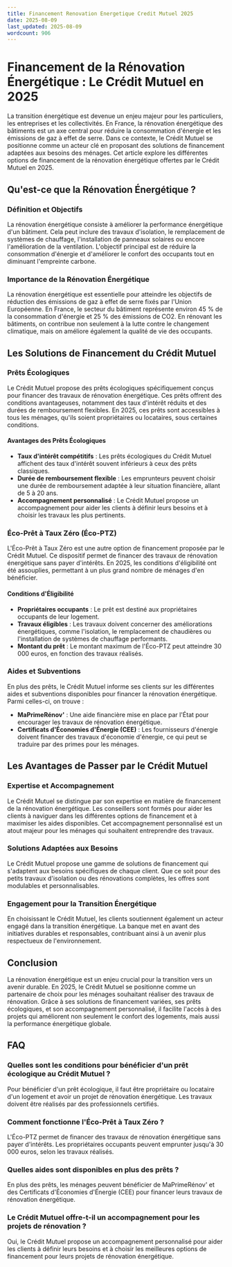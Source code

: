 ```yaml
---
title: Financement Renovation Energetique Credit Mutuel 2025
date: 2025-08-09
last_updated: 2025-08-09
wordcount: 906
---
```


# Financement de la Rénovation Énergétique : Le Crédit Mutuel en 2025

La transition énergétique est devenue un enjeu majeur pour les particuliers, les entreprises et les collectivités. En France, la rénovation énergétique des bâtiments est un axe central pour réduire la consommation d'énergie et les émissions de gaz à effet de serre. Dans ce contexte, le Crédit Mutuel se positionne comme un acteur clé en proposant des solutions de financement adaptées aux besoins des ménages. Cet article explore les différentes options de financement de la rénovation énergétique offertes par le Crédit Mutuel en 2025.

## Qu'est-ce que la Rénovation Énergétique ?

### Définition et Objectifs

La rénovation énergétique consiste à améliorer la performance énergétique d'un bâtiment. Cela peut inclure des travaux d'isolation, le remplacement de systèmes de chauffage, l'installation de panneaux solaires ou encore l'amélioration de la ventilation. L'objectif principal est de réduire la consommation d'énergie et d'améliorer le confort des occupants tout en diminuant l'empreinte carbone.

### Importance de la Rénovation Énergétique

La rénovation énergétique est essentielle pour atteindre les objectifs de réduction des émissions de gaz à effet de serre fixés par l'Union Européenne. En France, le secteur du bâtiment représente environ 45 % de la consommation d'énergie et 25 % des émissions de CO2. En rénovant les bâtiments, on contribue non seulement à la lutte contre le changement climatique, mais on améliore également la qualité de vie des occupants.

## Les Solutions de Financement du Crédit Mutuel

### Prêts Écologiques

Le Crédit Mutuel propose des prêts écologiques spécifiquement conçus pour financer des travaux de rénovation énergétique. Ces prêts offrent des conditions avantageuses, notamment des taux d'intérêt réduits et des durées de remboursement flexibles. En 2025, ces prêts sont accessibles à tous les ménages, qu'ils soient propriétaires ou locataires, sous certaines conditions.

#### Avantages des Prêts Écologiques

- **Taux d'intérêt compétitifs** : Les prêts écologiques du Crédit Mutuel affichent des taux d'intérêt souvent inférieurs à ceux des prêts classiques.
- **Durée de remboursement flexible** : Les emprunteurs peuvent choisir une durée de remboursement adaptée à leur situation financière, allant de 5 à 20 ans.
- **Accompagnement personnalisé** : Le Crédit Mutuel propose un accompagnement pour aider les clients à définir leurs besoins et à choisir les travaux les plus pertinents.

### Éco-Prêt à Taux Zéro (Éco-PTZ)

L'Éco-Prêt à Taux Zéro est une autre option de financement proposée par le Crédit Mutuel. Ce dispositif permet de financer des travaux de rénovation énergétique sans payer d'intérêts. En 2025, les conditions d'éligibilité ont été assouplies, permettant à un plus grand nombre de ménages d'en bénéficier.

#### Conditions d'Éligibilité

- **Propriétaires occupants** : Le prêt est destiné aux propriétaires occupants de leur logement.
- **Travaux éligibles** : Les travaux doivent concerner des améliorations énergétiques, comme l'isolation, le remplacement de chaudières ou l'installation de systèmes de chauffage performants.
- **Montant du prêt** : Le montant maximum de l'Éco-PTZ peut atteindre 30 000 euros, en fonction des travaux réalisés.

### Aides et Subventions

En plus des prêts, le Crédit Mutuel informe ses clients sur les différentes aides et subventions disponibles pour financer la rénovation énergétique. Parmi celles-ci, on trouve :

- **MaPrimeRénov'** : Une aide financière mise en place par l'État pour encourager les travaux de rénovation énergétique.
- **Certificats d'Économies d'Énergie (CEE)** : Les fournisseurs d'énergie doivent financer des travaux d'économie d'énergie, ce qui peut se traduire par des primes pour les ménages.

## Les Avantages de Passer par le Crédit Mutuel

### Expertise et Accompagnement

Le Crédit Mutuel se distingue par son expertise en matière de financement de la rénovation énergétique. Les conseillers sont formés pour aider les clients à naviguer dans les différentes options de financement et à maximiser les aides disponibles. Cet accompagnement personnalisé est un atout majeur pour les ménages qui souhaitent entreprendre des travaux.

### Solutions Adaptées aux Besoins

Le Crédit Mutuel propose une gamme de solutions de financement qui s'adaptent aux besoins spécifiques de chaque client. Que ce soit pour des petits travaux d'isolation ou des rénovations complètes, les offres sont modulables et personnalisables.

### Engagement pour la Transition Énergétique

En choisissant le Crédit Mutuel, les clients soutiennent également un acteur engagé dans la transition énergétique. La banque met en avant des initiatives durables et responsables, contribuant ainsi à un avenir plus respectueux de l'environnement.

## Conclusion

La rénovation énergétique est un enjeu crucial pour la transition vers un avenir durable. En 2025, le Crédit Mutuel se positionne comme un partenaire de choix pour les ménages souhaitant réaliser des travaux de rénovation. Grâce à ses solutions de financement variées, ses prêts écologiques, et son accompagnement personnalisé, il facilite l'accès à des projets qui améliorent non seulement le confort des logements, mais aussi la performance énergétique globale.

## FAQ

### Quelles sont les conditions pour bénéficier d'un prêt écologique au Crédit Mutuel ?

Pour bénéficier d'un prêt écologique, il faut être propriétaire ou locataire d'un logement et avoir un projet de rénovation énergétique. Les travaux doivent être réalisés par des professionnels certifiés.

### Comment fonctionne l'Éco-Prêt à Taux Zéro ?

L'Éco-PTZ permet de financer des travaux de rénovation énergétique sans payer d'intérêts. Les propriétaires occupants peuvent emprunter jusqu'à 30 000 euros, selon les travaux réalisés.

### Quelles aides sont disponibles en plus des prêts ?

En plus des prêts, les ménages peuvent bénéficier de MaPrimeRénov' et des Certificats d'Économies d'Énergie (CEE) pour financer leurs travaux de rénovation énergétique.

### Le Crédit Mutuel offre-t-il un accompagnement pour les projets de rénovation ?

Oui, le Crédit Mutuel propose un accompagnement personnalisé pour aider les clients à définir leurs besoins et à choisir les meilleures options de financement pour leurs projets de rénovation énergétique.